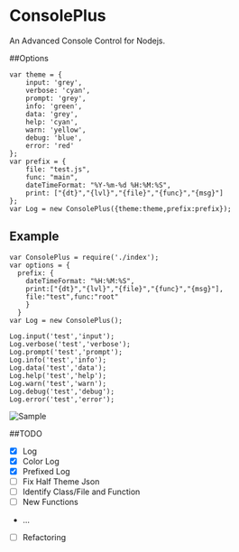 # ConsolePlus
An Advanced Console Control for Nodejs.

##Options
```
var theme = {
	input: 'grey',
	verbose: 'cyan',
	prompt: 'grey',
	info: 'green',
	data: 'grey',
	help: 'cyan',
	warn: 'yellow',
	debug: 'blue',
	error: 'red'
};
var prefix = {
	file: "test.js",
	func: "main",
	dateTimeFormat: "%Y-%m-%d %H:%M:%S",
	print: ["{dt}","{lvl}","{file}","{func}","{msg}"]
};
var Log = new ConsolePlus({theme:theme,prefix:prefix});
```

## Example
```
var ConsolePlus = require('./index');
var options = {
  prefix: {
    dateTimeFormat: "%H:%M:%S",
    print:["{dt}","{lvl}","{file}","{func}","{msg}"],
    file:"test",func:"root"
    }
  }
var Log = new ConsolePlus();

Log.input('test','input');
Log.verbose('test','verbose');
Log.prompt('test','prompt');
Log.info('test','info');
Log.data('test','data');
Log.help('test','help');
Log.warn('test','warn');
Log.debug('test','debug');
Log.error('test','error');
```

![Sample](http://i.imgur.com/I1BAn9o.png)

##TODO
- [X] Log
- [X] Color Log
- [X] Prefixed Log
- [ ] Fix Half Theme Json
- [ ] Identify Class/File and Function
- [ ] New Functions
- ...
- [ ] Refactoring
